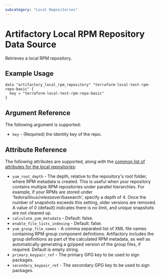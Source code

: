 ```yaml
---
subcategory: "Local Repositories"
---
```


# Artifactory Local RPM Repository Data Source

Retrieves a local RPM repository.

## Example Usage

```hcl
data "artifactory_local_rpm_repository" "terraform-local-test-rpm-repo-basic" {
  key = "terraform-local-test-rpm-repo-basic"
}
```

## Argument Reference

The following argument is supported:

* `key` - (Required) the identity key of the repo.

## Attribute Reference

The following attributes are supported, along with the [common list of attributes for the local repositories](local.md):

* `yum_root_depth` - The depth, relative to the repository's root folder, where RPM metadata is created. This
  is useful when your repository contains multiple RPM repositories under parallel hierarchies. For example, if your
  RPMs are stored under 'fedora/linux/$releasever/$basearch', specify a depth of 4. Once the number of snapshots exceeds
  this setting, older versions are removed. A value of 0 (default) indicates there is no limit, and unique snapshots are
  not cleaned up.
* `calculate_yum_metadata` - Default: false.
* `enable_file_lists_indexing` - Default: false.
* `yum_group_file_names` - A comma separated list of XML file names containing RPM group component
  definitions. Artifactory includes the group definitions as part of the calculated RPM metadata, as well as
  automatically generating a gzipped version of the group files, if required. Default is empty string.
* `primary_keypair_ref` - The primary GPG key to be used to sign packages.
* `secondary_keypair_ref` - The secondary GPG key to be used to sign packages.
